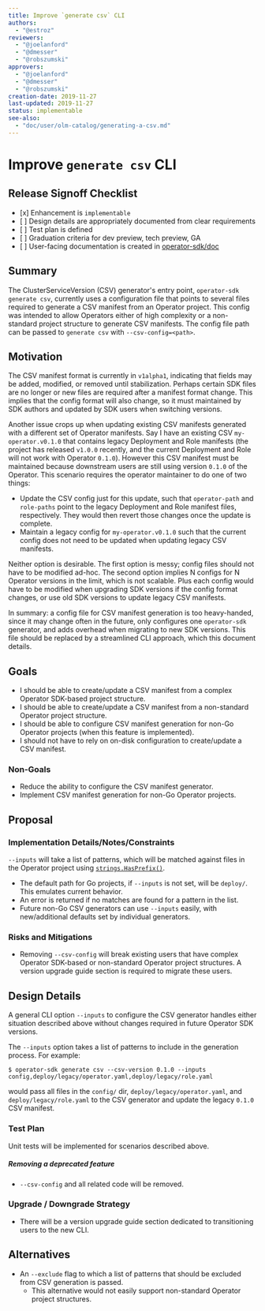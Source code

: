 ```yaml
---
title: Improve `generate csv` CLI
authors:
  - "@estroz"
reviewers:
  - "@joelanford"
  - "@dmesser"
  - "@robszumski"
approvers:
  - "@joelanford"
  - "@dmesser"
  - "@robszumski"
creation-date: 2019-11-27
last-updated: 2019-11-27
status: implementable
see-also:
  - "doc/user/olm-catalog/generating-a-csv.md"  
---
```


# Improve `generate csv` CLI

## Release Signoff Checklist

- \[x\] Enhancement is `implementable`
- \[ \] Design details are appropriately documented from clear requirements
- \[ \] Test plan is defined
- \[ \] Graduation criteria for dev preview, tech preview, GA
- \[ \] User-facing documentation is created in [operator-sdk/doc][operator-sdk-doc]

## Summary

The ClusterServiceVersion (CSV) generator's entry point, `operator-sdk generate csv`, currently uses a configuration file that points to several files required to generate a CSV manifest from an Operator project. This config was intended to allow Operators either of high complexity or a non-standard project structure to generate CSV manifests. The config file path can be passed to `generate csv` with `--csv-config=<path>`.

## Motivation

The CSV manifest format is currently in `v1alpha1`, indicating that fields may be added, modified, or removed until stabilization. Perhaps certain SDK files are no longer or new files are required after a manifest format change. This implies that the config format will also change, so it must maintained by SDK authors and updated by SDK users when switching versions.

Another issue crops up when updating existing CSV manifests generated with a different set of Operator manifests. Say I have an existing CSV `my-operator.v0.1.0` that contains legacy Deployment and Role manifests (the project has released `v1.0.0` recently, and the current Deployment and Role will not work with Operator `0.1.0`). However this CSV manifest must be maintained because downstream users are still using version `0.1.0` of the Operator. This scenario requires the operator maintainer to do one of two things:

- Update the CSV config just for this update, such that `operator-path` and `role-paths` point to the legacy Deployment and Role manifest files, respectively. They would then revert those changes once the update is complete.
- Maintain a legacy config for `my-operator.v0.1.0` such that the current config does not need to be updated when updating legacy CSV manifests.

Neither option is desirable. The first option is messy; config files should not have to be modified ad-hoc. The second option implies N configs for N Operator versions in the limit, which is not scalable. Plus each config would have to be modified when upgrading SDK versions if the config format changes, or use old SDK versions to update legacy CSV manifests.

In summary: a config file for CSV manifest generation is too heavy-handed, since it may change often in the future, only configures one `operator-sdk` generator, and adds overhead when migrating to new SDK versions. This file should be replaced by a streamlined CLI approach, which this document details.

## Goals

- I should be able to create/update a CSV manifest from a complex Operator SDK-based project structure.
- I should be able to create/update a CSV manifest from a non-standard Operator project structure.
- I should be able to configure CSV manifest generation for non-Go Operator projects (when this feature is implemented).
- I should not have to rely on on-disk configuration to create/update a CSV manifest.

### Non-Goals

- Reduce the ability to configure the CSV manifest generator.
- Implement CSV manifest generation for non-Go Operator projects.

## Proposal

### Implementation Details/Notes/Constraints

`--inputs` will take a list of patterns, which will be matched against files in the Operator project using [`strings.HasPrefix()`](https://golang.org/pkg/strings/#HasPrefix).
  - The default path for Go projects, if `--inputs` is not set, will be `deploy/`. This emulates current behavior.
  - An error is returned if no matches are found for a pattern in the list.
  - Future non-Go CSV generators can use `--inputs` easily, with new/additional defaults set by individual generators.

### Risks and Mitigations

- Removing `--csv-config` will break existing users that have complex Operator SDK-based or non-standard Operator project structures. A version upgrade guide section is required to migrate these users.

## Design Details

A general CLI option `--inputs` to configure the CSV generator handles either situation described above without changes required in future Operator SDK versions.

The `--inputs` option takes a list of patterns to include in the generation process. For example:

```
$ operator-sdk generate csv --csv-version 0.1.0 --inputs config,deploy/legacy/operator.yaml,deploy/legacy/role.yaml
```

would pass all files in the `config/` dir, `deploy/legacy/operator.yaml`, and `deploy/legacy/role.yaml` to the CSV generator and update the legacy `0.1.0` CSV manifest.

### Test Plan

Unit tests will be implemented for scenarios described above.

##### Removing a deprecated feature

- `--csv-config` and all related code will be removed.

### Upgrade / Downgrade Strategy

- There will be a version upgrade guide section dedicated to transitioning users to the new CLI.

## Alternatives

- An `--exclude` flag to which a list of patterns that should be excluded from CSV generation is passed.
  - This alternative would not easily support non-standard Operator project structures.

[operator-sdk-doc]:  https://sdk.operatorframework.io/
